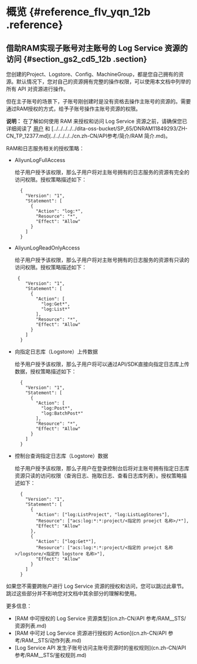 # 概览 {#reference_flv_yqn_12b .reference}

## 借助RAM实现子账号对主账号的 Log Service 资源的访问 {#section_gs2_cd5_12b .section}

您创建的Project、Logstore、Config、MachineGroup，都是您自己拥有的资源。默认情况下，您对自己的资源拥有完整的操作权限，可以使用本文档中列举的所有 API 对资源进行操作。

但在主子账号的场景下，子账号刚创建时是没有资格去操作主账号的资源的。需要通过RAM授权的方式，给予子账号操作主账号资源的权限。

**说明：** 在了解如何使用 RAM 来授权和访问 Log Service 资源之前，请确保您已详细阅读了 [用户](../../../../../cn.zh-CN/用户指南/身份管理/用户.md) 和 [../../../../../dita-oss-bucket/SP\_65/DNRAM11849293/ZH-CN\_TP\_12377.md](../../../../../cn.zh-CN/API参考/简介/RAM 简介.md)。

RAM和日志服务相关的授权策略：

-   AliyunLogFullAccess

    给子用户授予该权限，那么子用户将对主账号拥有的日志服务的资源有完全的访问权限。授权策略描述如下：

    ```
      {
        "Version": "1",
        "Statement": [
          {
            "Action": "log:*",
            "Resource": "*",
            "Effect": "Allow"
          }
        ]
      }
    ```

-   AliyunLogReadOnlyAccess

    给子用户授予该权限，那么子用户将对主账号拥有的日志服务的资源有只读的访问权限。授权策略描述如下：

    ```
     {
        "Version": "1",
        "Statement": [
          {
            "Action": [
              "log:Get*",
              "log:List*"
            ],
            "Resource": "*",
            "Effect": "Allow"
          }
        ]
      }
    ```

-   向指定日志库（Logstore）上传数据

    给予用户授予该权限，那么子用户将可以通过API/SDK直接向指定日志库上传数据，授权策略描述如下：

    ```
      {
        "Version": "1",
        "Statement": [
          {
            "Action": [
              "log:Post*",
              "log:BatchPost*"
            ],
            "Resource": "*",
            "Effect": "Allow"
          }
        ]
      }
    ```

-   控制台查询指定日志库（Logstore）数据

    给子用户授予该权限，那么子用户在登录控制台后将对主账号拥有指定日志库资源只读的访问权限（查询日志、拖取日志、查看日志库列表）。授权策略描述如下：

    ```
      {
        "Version": "1",
        "Statement": [
          {
            "Action": ["log:ListProject", "log:ListLogStores"],
            "Resource": ["acs:log:*:*:project/<指定的 proejct 名称>/*"],
            "Effect": "Allow"
          },
          {
            "Action": ["log:Get*"],
            "Resource": ["acs:log:*:*:project/<指定的 proejct 名称>/logstore/<指定的 logstore 名称>"],
            "Effect": "Allow"
          }
        ]
      }
    ```


如果您不需要跨账户进行 Log Service 资源的授权和访问，您可以跳过此章节。跳过这些部分并不影响您对文档中其余部分的理解和使用。

更多信息：

-   [RAM 中可授权的 Log Service 资源类型](cn.zh-CN/API 参考/RAM__STS/资源列表.md)
-   [RAM 中可对 Log Service 资源进行授权的 Action](cn.zh-CN/API 参考/RAM__STS/动作列表.md)
-   [Log Service API 发生子账号访问主账号资源时的鉴权规则](cn.zh-CN/API 参考/RAM__STS/鉴权规则.md)


